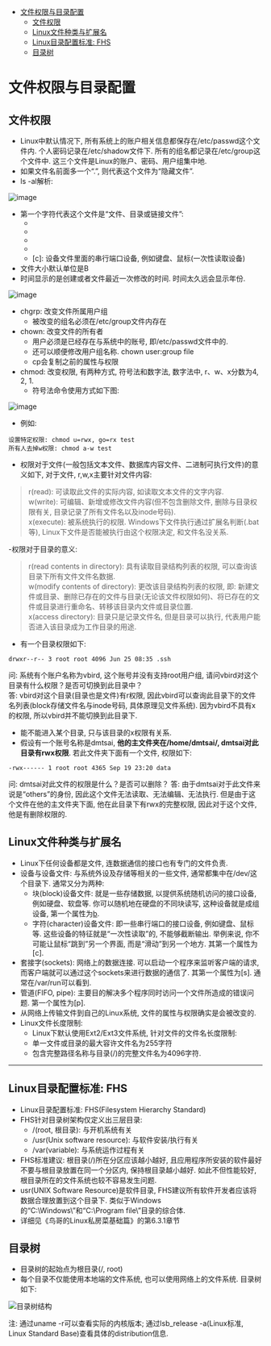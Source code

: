 
<!-- @import "[TOC]" {cmd="toc" depthFrom=1 depthTo=6 orderedList=false} -->

<!-- code_chunk_output -->

* [文件权限与目录配置](#文件权限与目录配置)
	* [文件权限](#文件权限)
	* [Linux文件种类与扩展名](#linux文件种类与扩展名)
	* [Linux目录配置标准: FHS](#linux目录配置标准fhs)
	* [目录树](#目录树)

<!-- /code_chunk_output -->

# 文件权限与目录配置

## 文件权限

- Linux中默认情况下, 所有系统上的账户相关信息都保存在/etc/passwd这个文件内. 个人密码记录在/etc/shadow文件下. 所有的组名都记录在/etc/group这个文件中. 这三个文件是Linux的账户、密码、用户组集中地. 
- 如果文件名前面多一个“.”, 则代表这个文件为“隐藏文件”. 
- ls -al解析: 

![image](images/fs11.png)

- 第一个字符代表这个文件是“文件、目录或链接文件”: 
  - [d]: 目录
  - [-]: 文件
  - [l]: 连接文件(linkfile)
  - [b]: 设备文件里面的可供存储的接口文件
  - [c]: 设备文件里面的串行端口设备, 例如键盘、鼠标(一次性读取设备)
- 文件大小默认单位是B
- 时间显示的是创建或者文件最近一次修改的时间. 时间太久远会显示年份. 

![image](images/fs12.png)

- chgrp: 改变文件所属用户组
  - 被改变的组名必须在/etc/group文件内存在
- chown: 改变文件的所有者
  - 用户必须是已经存在与系统中的账号, 即/etc/passwd文件中的. 
  - 还可以顺便修改用户组名称. chown user:group file
  - cp会复制之前的属性与权限
- chmod: 改变权限, 有两种方式, 符号法和数字法, 数字法中, r、w、x分数为4, 2, 1. 
  - 符号法命令使用方式如下图: 
  
![image](images/fs13.png) 
  
- 例如: 

```
设置特定权限: chmod u=rwx, go=rx test
所有人去掉w权限: chmod a-w test
```

- 权限对于文件(一般包括文本文件、数据库内容文件、二进制可执行文件)的意义如下, 对于文件, r,w,x主要针对文件内容: 

>r(read): 可读取此文件的实际内容, 如读取文本文件的文字内容.   
w(write): 可编辑、新增或修改文件内容(但不包含删除文件, 删除与目录权限有关, 目录记录了所有文件名以及inode号码).   
x(execute): 被系统执行的权限. Windows下文件执行通过扩展名判断(.bat等), Linux下文件是否能被执行由这个权限决定, 和文件名没关系. 

-权限对于目录的意义: 

>r(read contents in directory): 具有读取目录结构列表的权限, 可以查询该目录下所有文件文件名数据.   
w(modify contents of directory): 更改该目录结构列表的权限, 即: 新建文件或目录、删除已存在的文件与目录(无论该文件权限如何)、将已存在的文件或目录进行重命名、转移该目录内文件或目录位置.   
x(access directory): 目录只是记录文件名, 但是目录可以执行, 代表用户能否进入该目录成为工作目录的用途. 

- 有一个目录权限如下: 

```
drwxr--r-- 3 root root 4096 Jun 25 08:35 .ssh
```

  问: 系统有个账户名称为vbird, 这个账号并没有支持root用户组, 请问vbird对这个目录有什么权限？是否可切换到此目录中？  
  答: vbird对这个目录(目录也是文件)有r权限, 因此vbird可以查询此目录下的文件名列表(block存储文件名与inode号码, 具体原理见文件系统). 因为vbird不具有x的权限, 所以vbird并不能切换到此目录下. 
- 能不能进入某个目录, 只与该目录的x权限有关系. 
- 假设有一个账号名称是dmtsai, **他的主文件夹在/home/dmtsai/, dmtsai对此目录有rwx权限**. 若此文件夹下面有一个文件, 权限如下: 

```
-rwx------ 1 root root 4365 Sep 19 23:20 data
```

问: dmtsai对此文件的权限是什么？是否可以删除？
答: 由于dmtsai对于此文件来说是“others”的身份, 因此这个文件无法读取、无法编辑、无法执行. 但是由于这个文件在他的主文件夹下面, 他在此目录下有rwx的完整权限, 因此对于这个文件, 他是有删除权限的. 

## Linux文件种类与扩展名 

- Linux下任何设备都是文件, 连数据通信的接口也有专门的文件负责. 
- 设备与设备文件: 与系统外设及存储等相关的一些文件, 通常都集中在/dev/这个目录下. 通常又分为两种: 
  - 块(block)设备文件: 就是一些存储数据, 以提供系统随机访问的接口设备, 例如硬盘、软盘等. 你可以随机地在硬盘的不同块读写, 这种设备就是成组设备, 第一个属性为[b]. 
  - 字符(character)设备文件: 即一些串行端口的接口设备, 例如键盘、鼠标等. 这些设备的特征就是“一次性读取”的, 不能够截断输出. 举例来说, 你不可能让鼠标“跳到”另一个界面, 而是“滑动”到另一个地方. 其第一个属性为[c]. 
- 套接字(sockets): 网络上的数据连接. 可以启动一个程序来监听客户端的请求, 而客户端就可以通过这个sockets来进行数据的通信了. 其第一个属性为[s]. 通常在/var/run可以看到. 
- 管道(FIFO, pipe): 主要目的解决多个程序同时访问一个文件所造成的错误问题. 第一个属性为[p].
- 从网络上传输文件到自己的Linux系统, 文件的属性与权限确实是会被改变的. 
- Linux文件长度限制: 
  - Linux下默认使用Ext2/Ext3文件系统, 针对文件的文件名长度限制: 
  - 单一文件或目录的最大容许文件名为255字符
  - 包含完整路径名称与目录(/)的完整文件名为4096字符. 

---

## Linux目录配置标准: FHS

- Linux目录配置标准: FHS(Filesystem Hierarchy Standard)
- FHS针对目录树架构仅定义出三层目录: 
  - /(root, 根目录): 与开机系统有关
  - /usr(Unix software resource): 与软件安装/执行有关
  - /var(variable): 与系统运作过程有关
- FHS标准建议: 根目录(/)所在分区应该越小越好, 且应用程序所安装的软件最好不要与根目录放置在同一个分区内, 保持根目录越小越好. 如此不但性能较好, 根目录所在的文件系统也较不容易发生问题. 
- usr(UNIX Software Resource)是软件目录, FHS建议所有软件开发者应该将数据合理放置到这个目录下. 类似于Windows的“C:\Windows\”和“C:\Program file\”目录的综合体. 
- 详细见《鸟哥的Linux私房菜基础篇》的第6.3.1章节

## 目录树

- 目录树的起始点为根目录(/,  root)
- 每个目录不仅能使用本地端的文件系统, 也可以使用网络上的文件系统. 目录树如下: 

![目录树结构](images/fs14.PNG)

注: 通过uname -r可以查看实际的内核版本; 通过lsb_release -a(Linux标准, Linux Standard Base)查看具体的distribution信息. 